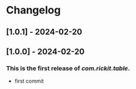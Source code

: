 # Changelog
## [1.0.1] - 2024-02-20
## [1.0.0] - 2024-02-20

### This is the first release of *com.rickit.table*.

- first commit
